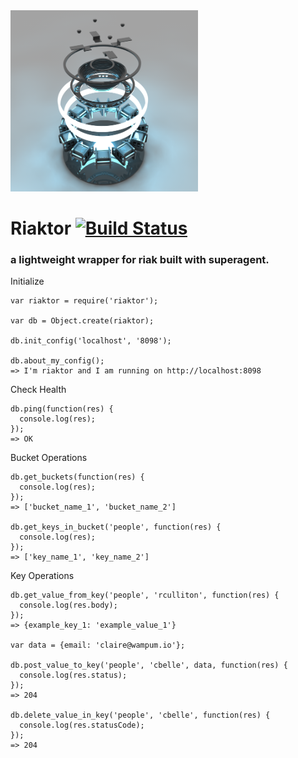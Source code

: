 <img src="images/riaktor.png" alt="the riaktor" width="300px;"/>

# Riaktor [![Build Status](https://travis-ci.org/wampum/riaktor.png?branch=master)](https://travis-ci.org/wampum/riaktor)

### a lightweight wrapper for riak built with superagent.

Initialize

    var riaktor = require('riaktor');

    var db = Object.create(riaktor);

    db.init_config('localhost', '8098');

    db.about_my_config();
    => I'm riaktor and I am running on http://localhost:8098


Check Health

    db.ping(function(res) {
      console.log(res);
    });
    => OK

Bucket Operations

    db.get_buckets(function(res) {
      console.log(res);
    });
    => ['bucket_name_1', 'bucket_name_2']

    db.get_keys_in_bucket('people', function(res) {
      console.log(res);
    });
    => ['key_name_1', 'key_name_2']

Key Operations

    db.get_value_from_key('people', 'rculliton', function(res) {
      console.log(res.body);
    });
    => {example_key_1: 'example_value_1'}

    var data = {email: 'claire@wampum.io'};

    db.post_value_to_key('people', 'cbelle', data, function(res) {
      console.log(res.status);
    });
    => 204

    db.delete_value_in_key('people', 'cbelle', function(res) {
      console.log(res.statusCode);
    });
    => 204